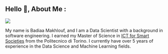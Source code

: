 ## Hello 👋, About Me : 
![](https://komarev.com/ghpvc/?username=your-github-username&color=ff69b4)

<!--
**badiaamakhlouf/badiaamakhlouf** is a ✨ _special_ ✨ repository because its `README.md` (this file) appears on your GitHub profile.

Here are some ideas to get you started:

- 🔭 I’m currently working on ...
- 🌱 I’m currently learning ...
- 👯 I’m looking to collaborate on ...
- 🤔 I’m looking for help with ...
- 💬 Ask me about ...
- 📫 How to reach me: ...
- 😄 Pronouns: ...
- ⚡ Fun fact: ...
-->

My name is Badiaa Makhlouf, and I am a Data Scientist with a background in software engineering. I earned my Master of Science in [ICT for Smart Societies](https://www.polito.it/en/education/master-s-degree-programmes/ict-for-smart-societies) from the Politecnico di Torino. I currently have over 5 years of experience in the Data Science and Machine Learning fields.
